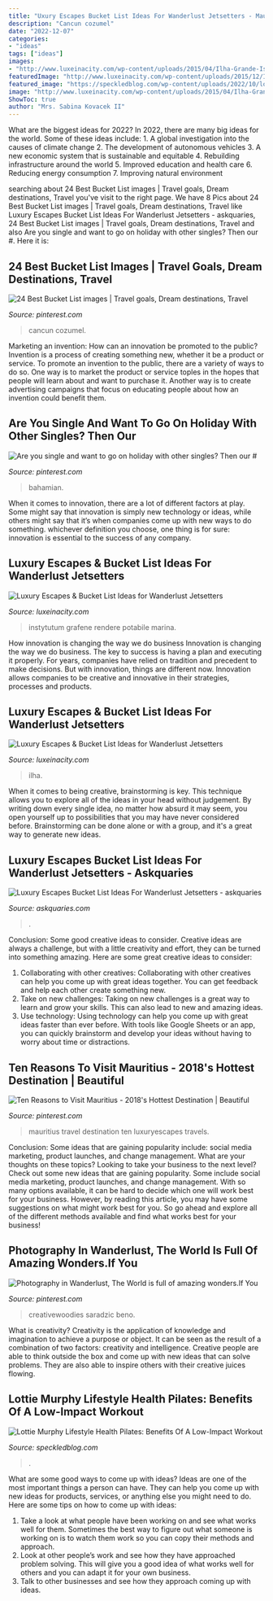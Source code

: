```yaml
---
title: "Uxury Escapes Bucket List Ideas For Wanderlust Jetsetters - Mauritius Travel Destination Ten Luxuryescapes Travels"
description: "Cancun cozumel"
date: "2022-12-07"
categories:
- "ideas"
tags: ["ideas"]
images:
- "http://www.luxeinacity.com/wp-content/uploads/2015/04/Ilha-Grande-Island-Brazil-610x610.png"
featuredImage: "http://www.luxeinacity.com/wp-content/uploads/2015/12/INS-Real-Cover-610x441.jpg"
featured_image: "https://speckledblog.com/wp-content/uploads/2022/10/lottie-murphy-lifestyle-health-pilates-1536x1025.jpg"
image: "http://www.luxeinacity.com/wp-content/uploads/2015/04/Ilha-Grande-Island-Brazil-610x610.png"
ShowToc: true
author: "Mrs. Sabina Kovacek II"
---
```



What are the biggest ideas for 2022?
In 2022, there are many big ideas for the world. Some of these ideas include: 1. A global investigation into the causes of climate change 2. The development of autonomous vehicles 3. A new economic system that is sustainable and equitable 4. Rebuilding infrastructure around the world 5. Improved education and health care 6. Reducing energy consumption 7. Improving natural environment 
	

		
searching about 24 Best Bucket List images | Travel goals, Dream destinations, Travel you've visit to the right page. We have 8 Pics about 24 Best Bucket List images | Travel goals, Dream destinations, Travel like Luxury Escapes Bucket List Ideas For Wanderlust Jetsetters - askquaries, 24 Best Bucket List images | Travel goals, Dream destinations, Travel and also Are you single and want to go on holiday with other singles? Then our #. Here it is:
		
    
## 24 Best Bucket List Images | Travel Goals, Dream Destinations, Travel

<img loading=lazy src="https://i.pinimg.com/474x/77/fc/a3/77fca31f2e123cd5b8293d20b0e9ff44.jpg" onerror="this.onerror=null;this.src='https://tse4.mm.bing.net/th?id=OIP.31mcR9QFyf3q-L12tyCz4QAAAA&amp;pid=15.1';" alt="24 Best Bucket List images | Travel goals, Dream destinations, Travel">

_Source: pinterest.com_

>cancun cozumel. 

	

Marketing an invention: How can an innovation be promoted to the public?
Invention is a process of creating something new, whether it be a product or service. To promote an invention to the public, there are a variety of ways to do so. One way is to market the product or service toples in the hopes that people will learn about and want to purchase it. Another way is to create advertising campaigns that focus on educating people about how an invention could benefit them.

    
## Are You Single And Want To Go On Holiday With Other Singles? Then Our #

<img loading=lazy src="https://i.pinimg.com/originals/d4/a8/12/d4a812abec7cf9ee94d6a8bcb89a2bf5.jpg" onerror="this.onerror=null;this.src='https://tse1.mm.bing.net/th?id=OIP.NifaaJyB1wuG0IZxpl8kqgHaFJ&amp;pid=15.1';" alt="Are you single and want to go on holiday with other singles? Then our #">

_Source: pinterest.com_

>bahamian. 

	

When it comes to innovation, there are a lot of different factors at play. Some might say that innovation is simply new technology or ideas, while others might say that it’s when companies come up with new ways to do something. whichever definition you choose, one thing is for sure: innovation is essential to the success of any company.

    
## Luxury Escapes &amp; Bucket List Ideas For Wanderlust Jetsetters

<img loading=lazy src="http://www.luxeinacity.com/wp-content/uploads/2015/12/INS-Real-Cover-610x441.jpg" onerror="this.onerror=null;this.src='https://tse4.mm.bing.net/th?id=OIP.HU63EKkheho3epjDuMGxWQHaFW&amp;pid=15.1';" alt="Luxury Escapes &amp; Bucket List Ideas for Wanderlust Jetsetters">

_Source: luxeinacity.com_

>instytutum grafene rendere potabile marina. 

	

How innovation is changing the way we do business
Innovation is changing the way we do business. The key to success is having a plan and executing it properly. For years, companies have relied on tradition and precedent to make decisions. But with innovation, things are different now. Innovation allows companies to be creative and innovative in their strategies, processes and products.

    
## Luxury Escapes &amp; Bucket List Ideas For Wanderlust Jetsetters

<img loading=lazy src="http://www.luxeinacity.com/wp-content/uploads/2015/04/Ilha-Grande-Island-Brazil-610x610.png" onerror="this.onerror=null;this.src='https://tse2.mm.bing.net/th?id=OIP.Lk3wTUzgmr42jargG61V1AHaHa&amp;pid=15.1';" alt="Luxury Escapes &amp; Bucket List Ideas for Wanderlust Jetsetters">

_Source: luxeinacity.com_

>ilha. 

	

When it comes to being creative, brainstorming is key. This technique allows you to explore all of the ideas in your head without judgement. By writing down every single idea, no matter how absurd it may seem, you open yourself up to possibilities that you may have never considered before. Brainstorming can be done alone or with a group, and it's a great way to generate new ideas.

    
## Luxury Escapes Bucket List Ideas For Wanderlust Jetsetters - Askquaries

<img loading=lazy src="https://www.askquaries.com/wp-content/uploads/2022/09/Luxury-Escapes-Bucket-List-Ideas-For-Wanderlust-Jetsetters-768x622.jpg" onerror="this.onerror=null;this.src='https://tse4.mm.bing.net/th?id=OIP.aze99J31_ZggPXYLNMow0AHaF_&amp;pid=15.1';" alt="Luxury Escapes Bucket List Ideas For Wanderlust Jetsetters - askquaries">

_Source: askquaries.com_

>. 

	

Conclusion: Some good creative ideas to consider.
Creative ideas are always a challenge, but with a little creativity and effort, they can be turned into something amazing. Here are some great creative ideas to consider: 
1. Collaborating with other creatives: Collaborating with other creatives can help you come up with great ideas together. You can get feedback and help each other create something new. 
2. Take on new challenges: Taking on new challenges is a great way to learn and grow your skills. This can also lead to new and amazing ideas. 
3. Use technology: Using technology can help you come up with great ideas faster than ever before. With tools like Google Sheets or an app, you can quickly brainstorm and develop your ideas without having to worry about time or distractions.

    
## Ten Reasons To Visit Mauritius - 2018&#039;s Hottest Destination | Beautiful

<img loading=lazy src="https://i.pinimg.com/originals/21/19/f0/2119f0055ac062bd3c6b8d9c226628a3.jpg" onerror="this.onerror=null;this.src='https://tse4.mm.bing.net/th?id=OIP.z3y8al1_R2wihWAc-21yvgHaLH&amp;pid=15.1';" alt="Ten Reasons to Visit Mauritius - 2018&#039;s Hottest Destination | Beautiful">

_Source: pinterest.com_

>mauritius travel destination ten luxuryescapes travels. 

	

Conclusion: Some ideas that are gaining popularity include: social media marketing, product launches, and change management. What are your thoughts on these topics?
Looking to take your business to the next level? Check out some new ideas that are gaining popularity. Some include social media marketing, product launches, and change management. With so many options available, it can be hard to decide which one will work best for your business. However, by reading this article, you may have some suggestions on what might work best for you. So go ahead and explore all of the different methods available and find what works best for your business!

    
## Photography In Wanderlust, The World Is Full Of Amazing Wonders.If You

<img loading=lazy src="https://i.pinimg.com/originals/fa/73/f4/fa73f4a8a26153f36b7c3150194e73d9.jpg" onerror="this.onerror=null;this.src='https://tse1.mm.bing.net/th?id=OIP.EOFV0HVx37w5R0BmMFjU0QHaEU&amp;pid=15.1';" alt="Photography in Wanderlust, The World is full of amazing wonders.If You">

_Source: pinterest.com_

>creativewoodies saradzic beno. 

	

What is creativity?
Creativity is the application of knowledge and imagination to achieve a purpose or object. It can be seen as the result of a combination of two factors: creativity and intelligence. Creative people are able to think outside the box and come up with new ideas that can solve problems. They are also able to inspire others with their creative juices flowing.

    
## Lottie Murphy Lifestyle Health Pilates: Benefits Of A Low-Impact Workout

<img loading=lazy src="https://speckledblog.com/wp-content/uploads/2022/10/lottie-murphy-lifestyle-health-pilates-1536x1025.jpg" onerror="this.onerror=null;this.src='https://tse4.mm.bing.net/th?id=OIP.GEKmw4NyAAOpzhVi6IYICwHaE8&amp;pid=15.1';" alt="Lottie Murphy Lifestyle Health Pilates: Benefits Of A Low-Impact Workout">

_Source: speckledblog.com_

>. 

	

What are some good ways to come up with ideas?
Ideas are one of the most important things a person can have. They can help you come up with new ideas for products, services, or anything else you might need to do. Here are some tips on how to come up with ideas: 
1. Take a look at what people have been working on and see what works well for them. Sometimes the best way to figure out what someone is working on is to watch them work so you can copy their methods and approach. 
2. Look at other people’s work and see how they have approached problem solving. This will give you a good idea of what works well for others and you can adapt it for your own business. 
3. Talk to other businesses and see how they approach coming up with ideas.

